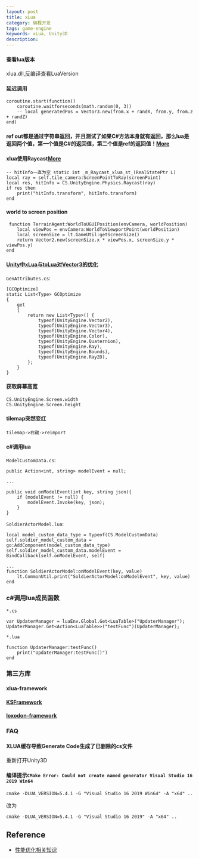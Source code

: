 ```yaml
---
layout: post
title: xLua
category: 编程开发
tags: game-engine
keywords: xLua, Unity3D
description: 
---
```



#### 查看lua版本

xlua.dll,反编译查看LuaVersion

#### 延迟调用

```
coroutine.start(function()
    coroutine.waitforseconds(math.random(0, 3))
    -- local generatedPos = Vector3.new(from.x + randX, from.y, from.z + randZ)
end)
```

#### ref out都是通过字符串返回，并且测试了如果C#方法本身就有返回，那么lua是返回两个值，第一个值是C#的返回值，第二个值是ref的返回值！[More](https://github.com/Tencent/xLua/issues/71)


#### xlua使用Raycast[More](https://github.com/Tencent/xLua/issues/100)

```
-- hitInfo一直为空 static int _m_Raycast_xlua_st_(RealStatePtr L)
local ray = self.tile_camera:ScreenPointToRay(screenPoint)
local res, hitInfo = CS.UnityEngine.Physics.Raycast(ray)
if res then
	print("hitInfo.transform", hitInfo.transform)
end
```

#### world to screen position

```
 function TerrainAgent:WorldToUGUIPosition(envCamera, worldPosition)
	local viewPos = envCamera:WorldToViewportPoint(worldPosition)
	local screenSize = lt.GameUtil:getScreenSize()
	return Vector2.new(screenSize.x * viewPos.x, screenSize.y * viewPos.y)
end
```


#### [Unity中xLua与toLua对Vector3的优化](https://www.jianshu.com/p/07dc38e85923)


`GenAttributes.cs`:
```
[GCOptimize]
static List<Type> GCOptimize
{
    get
    {
        return new List<Type>() {
            typeof(UnityEngine.Vector2),
            typeof(UnityEngine.Vector3),
            typeof(UnityEngine.Vector4),
            typeof(UnityEngine.Color),
            typeof(UnityEngine.Quaternion),
            typeof(UnityEngine.Ray),
            typeof(UnityEngine.Bounds),
            typeof(UnityEngine.Ray2D),
        };
    }
}

```

#### 获取屏幕高宽

```
CS.UnityEngine.Screen.width
CS.UnityEngine.Screen.height
```

#### tilemap突然变红

```
tilemap->右键->reimport
```

#### c#调用lua


`ModelCustomData.cs`:
```
public Action<int, string> modelEvent = null;

...

public void onModelEvent(int key, string json){
    if (modelEvent != null) {
        modelEvent.Invoke(key, json);
    }
}
```

`SoldierActorModel.lua`:

```
local model_custom_data_type = typeof(CS.ModelCustomData)
self.soldier_model_custom_data = go:AddComponent(model_custom_data_type)
self.soldier_model_custom_data.modelEvent = BindCallback(self.onModelEvent, self)

...
function SoldierActorModel:onModelEvent(key, value)
    lt.CommonUtil.print("SoldierActorModel:onModelEvent", key, value)
end
```

### c#调用lua成员函数

`*.cs`
```
var UpdaterManager = luaEnv.Global.Get<LuaTable>("UpdaterManager");
UpdaterManager.Get<Action<LuaTable>>("testFunc")(UpdaterManager);
```

`*.lua`

```
function UpdaterManager:testFunc()
    print("UpdaterManager:testFunc()")
end
```

### 第三方库

#### xlua-framework

#### [KSFramework](https://github.com/mr-kelly/KSFramework)

#### [loxodon-framework](https://github.com/vovgou/loxodon-framework)

### FAQ

#### XLUA缓存导致Generate Code生成了已删除的cs文件

重新打开Unity3D

#### 编译提示`CMake Error: Could not create named generator Visual Studio 16 2019 Win64`

```
cmake -DLUA_VERSION=5.4.1 -G "Visual Studio 16 2019 Win64" -A "x64" ..
```
改为
```
cmake -DLUA_VERSION=5.4.1 -G "Visual Studio 16 2019" -A "x64" ..
```


## Reference

* [性能优化相关知识](https://zhuanlan.zhihu.com/p/157877557)